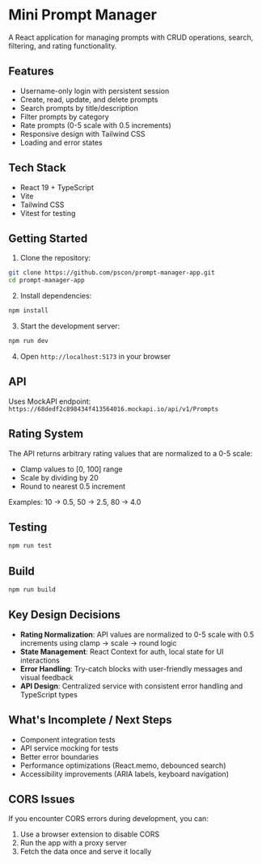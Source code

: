 # Mini Prompt Manager

A React application for managing prompts with CRUD operations, search, filtering, and rating functionality.

## Features

- Username-only login with persistent session
- Create, read, update, and delete prompts
- Search prompts by title/description
- Filter prompts by category
- Rate prompts (0-5 scale with 0.5 increments)
- Responsive design with Tailwind CSS
- Loading and error states

## Tech Stack

- React 19 + TypeScript
- Vite
- Tailwind CSS
- Vitest for testing

## Getting Started

1. Clone the repository:
```bash
git clone https://github.com/pscon/prompt-manager-app.git
cd prompt-manager-app
```

2. Install dependencies:
```bash
npm install
```

3. Start the development server:
```bash
npm run dev
```

4. Open `http://localhost:5173` in your browser

## API

Uses MockAPI endpoint: `https://68dedf2c898434f413564016.mockapi.io/api/v1/Prompts`

## Rating System

The API returns arbitrary rating values that are normalized to a 0-5 scale:
- Clamp values to [0, 100] range
- Scale by dividing by 20
- Round to nearest 0.5 increment

Examples: 10 → 0.5, 50 → 2.5, 80 → 4.0

## Testing

```bash
npm run test
```

## Build

```bash
npm run build
```

## Key Design Decisions

- **Rating Normalization**: API values are normalized to 0-5 scale with 0.5 increments using clamp → scale → round logic
- **State Management**: React Context for auth, local state for UI interactions
- **Error Handling**: Try-catch blocks with user-friendly messages and visual feedback
- **API Design**: Centralized service with consistent error handling and TypeScript types

## What's Incomplete / Next Steps

- Component integration tests
- API service mocking for tests
- Better error boundaries
- Performance optimizations (React.memo, debounced search)
- Accessibility improvements (ARIA labels, keyboard navigation)

## CORS Issues

If you encounter CORS errors during development, you can:
1. Use a browser extension to disable CORS
2. Run the app with a proxy server
3. Fetch the data once and serve it locally